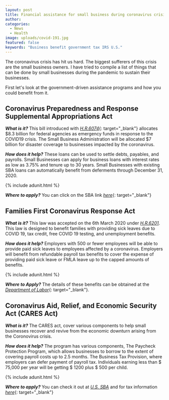 ```yaml
---
layout: post
title: Financial assistance for small business during coronavirus crisis
author:
categories:
  - News
  - Health
image: uploads/covid-191.jpg
featured: false
keywords: "Business benefit government tax IRS U.S."
---
```

The coronavirus crisis has hit us hard. The biggest sufferers of this crisis are the small business owners. I have tried to compile a list of things that can be done by small businesses during the pandemic to sustain their businesses.

First let's look at the government-driven assistance programs and how you could benefit from it.

## Coronavirus Preparedness and Response Supplemental Appropriations Act

***What is it?***
This bill introduced with [*H.R.6074*](https://www.congress.gov/bill/116th-congress/house-bill/6074){: target="_blank"} allocates $8.3 billion for federal agencies as emergency funds in response to the COVID19 crisis. The Small Business Administration will be allocated $7 billion for disaster coverage to businesses impacted by the coronavirus.

***How does it help?***
These loans can be used to settle debts, payables, and payrolls.
Small Businesses can apply for business loans with interest rates as low as 3.75% and tenure up to 30 years.
Small Businesses with existing SBA loans can automatically benefit from deferments through December 31, 2020.

{% include adunit.html %}

***Where to apply?***
You can click on the SBA link [*here*](https://covid19relief.sba.gov/#/){: target="_blank"}

## Families First Coronavirus Response Act

***What is it?***
This law was accepted on the 6th March 2020 under [*H.R.6201*](https://www.congress.gov/bill/116th-congress/house-bill/6201/text). This law is designed to benefit families with providing sick leaves due to COVID 19, tax credit,  free COVID 19 testing, and unemployment benefits. 

***How does it help?***
Employers with 500 or fewer employees will be able to provide paid sick leaves to employees affected by a coronavirus.
Employers will benefit from refundable payroll tax benefits to cover the expense of providing paid sick leave or FMLA leave up to the capped amounts of benefits.

{% include adunit.html %}

***Where to Apply?***
The details of these benefits can be obtained at the [*Department of Labor*](https://www.dol.gov/agencies/whd/pandemic/ffcra-employee-paid-leave){: target="_blank"}.

## Coronavirus Aid, Relief, and Economic Security Act (CARES Act)

***What is it?***
The CARES act, cover various components to help small businesses recover and revive from the economic downturn arising from the Coronovirus crisis. 

***How does it help?***
The program has various components,
The Paycheck Protection Program, which allows businesses to borrow to the extent of covering payroll costs up to 2.5 months.
The Business Tax Provision, where employers can defer payment of payroll tax.
Individuals earning less than $ 75,000 per year will be getting $ 1200 plus $ 500 per child.

{% include adunit.html %}

***Where to apply?***
You can check it out at [*U.S. SBA*](https://www.sba.gov/page/coronavirus-covid-19-small-business-guidance-loan-resources) and for tax information [*here*](https://www.irs.gov/coronavirus-tax-relief-and-economic-impact-payments){: target="_blank"}














